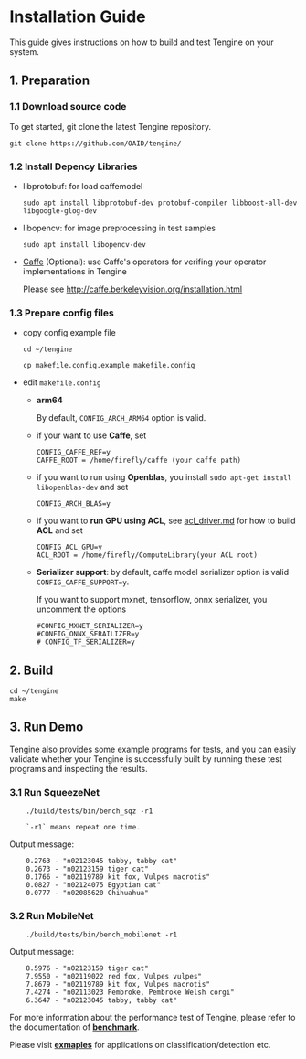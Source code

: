 # Installation Guide

This guide gives instructions on how to build and test Tengine on your system.

## 1. Preparation

### **1.1 Download source code**

To get started, git clone the latest Tengine repository.
	
	git clone https://github.com/OAID/tengine/
	
### **1.2 Install Depency Libraries**

* libprotobuf: for load caffemodel
	``` 
	sudo apt install libprotobuf-dev protobuf-compiler libboost-all-dev libgoogle-glog-dev
	```
* libopencv: for image preprocessing in test samples
	```
	sudo apt install libopencv-dev
	```
* [Caffe](https://github.com/BVLC/caffe) (Optional): use Caffe's operators for verifing your operator implementations in Tengine

	Please see http://caffe.berkeleyvision.org/installation.html



### **1.3 Prepare config files**
* copy config example file
	```
	cd ~/tengine
	
	cp makefile.config.example makefile.config
	
	```
* edit `makefile.config`
	- **arm64** 
		
		By default, `CONFIG_ARCH_ARM64` option is valid.

	- if your want to use **Caffe**, set
		```
		CONFIG_CAFFE_REF=y
		CAFFE_ROOT = /home/firefly/caffe (your caffe path)
		```
	- if you want to run using **Openblas**, you install `sudo apt-get install libopenblas-dev` and set
		```
		CONFIG_ARCH_BLAS=y
		```

	- if you want to **run GPU using ACL**, see [acl_driver.md](acl_driver.md) for how to build **ACL** and set
		```
		CONFIG_ACL_GPU=y
		ACL_ROOT = /home/firefly/ComputeLibrary(your ACL root)
		```
	- **Serializer support**: 
		by default, caffe model serializer option is valid `CONFIG_CAFFE_SUPPORT=y`. 
		
		If you want to support mxnet, tensorflow, onnx serializer, you uncomment the options
		```
		#CONFIG_MXNET_SERIALIZER=y
		#CONFIG_ONNX_SERAILIZER=y
		# CONFIG_TF_SERIALIZER=y
		```
## 2. Build
```
cd ~/tengine
make
```

## 3. Run Demo

Tengine also provides some example programs for tests, and you can easily validate whether your Tengine is successfully built by running these test programs and inspecting the results.

### 3.1 Run SqueezeNet
   
    	./build/tests/bin/bench_sqz -r1

	    `-r1` means repeat one time.
Output message:

	    0.2763 - "n02123045 tabby, tabby cat"
	    0.2673 - "n02123159 tiger cat"
	    0.1766 - "n02119789 kit fox, Vulpes macrotis"
    	0.0827 - "n02124075 Egyptian cat"
	    0.0777 - "n02085620 Chihuahua"

### 3.2 Run MobileNet
    
   
	    ./build/tests/bin/bench_mobilenet -r1

Output message:

    	8.5976 - "n02123159 tiger cat"
	    7.9550 - "n02119022 red fox, Vulpes vulpes"
    	7.8679 - "n02119789 kit fox, Vulpes macrotis"
	    7.4274 - "n02113023 Pembroke, Pembroke Welsh corgi"
	    6.3647 - "n02123045 tabby, tabby cat"

For more information about the performance test of Tengine, please refer to the documentation of **[benchmark](benchmark.md)**.

Please visit **[exmaples](../examples/readme.md)** for applications on classification/detection etc.
